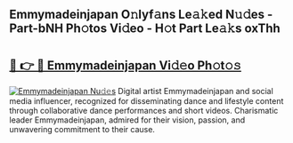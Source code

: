 ## Emmymadeinjapan O𝚗lyf𝚊ns Le𝚊𝚔ed N𝚞𝚍es - Part-bNH Ph𝚘tos Vi𝚍eo - H𝚘t Part Le𝚊𝚔s oxThh

# <h2><a href="http://hfcdzha.feru.top/?c=Emmymadeinjapan">🔗 👉 🔴 Emmymadeinjapan Vi𝚍𝚎o Ph𝚘t𝚘𝚜</a></h2>

[![Emmymadeinjapan Nu𝚍𝚎s](https://i.imgur.com/0TWrTi3.gif)](http://hfcdzha.feru.top/?c=Emmymadeinjapan)
Digital artist Emmymadeinjapan and social media influencer, recognized for disseminating dance and lifestyle content through collaborative dance performances and short videos. Charismatic leader Emmymadeinjapan, admired for their vision, passion, and unwavering commitment to their cause. 
